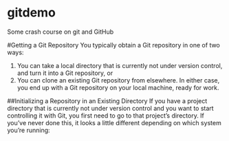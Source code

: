 # gitdemo
Some crash course on git and GitHub


#Getting a Git Repository
You typically obtain a Git repository in one of two ways:
1. You can take a local directory that is currently not under version control, and turn it into a Git
repository, or
2. You can clone an existing Git repository from elsewhere.
In either case, you end up with a Git repository on your local machine, ready for work.

##Initializing a Repository in an Existing Directory
If you have a project directory that is currently not under version control and you want to start
controlling it with Git, you first need to go to that project’s directory. If you’ve never done this, it
looks a little different depending on which system you’re running:
